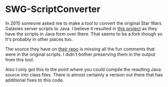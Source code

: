 # SWG-ScriptConverter
In 2015 someone asked me to make a tool to convert the original Star Wars Galaxies server scripts to Java. I believe it resulted in [this project](https://github.com/SWG-Source) as they have the scripts in Java form over there. That seems to be a fork though so it's probably in other places too.

The source they have on [their repo](https://github.com/SWG-Source/dsrc/tree/master/sku.0/sys.server/compiled/game/script) is missing all the fun comments that were in the original scripts. I didn't bother preserving them in the output from this tool.

Also I only got this to the point where you could compile the resulting Java source into class files. There is almost certainly a version out there that has additional fixes to this code.
